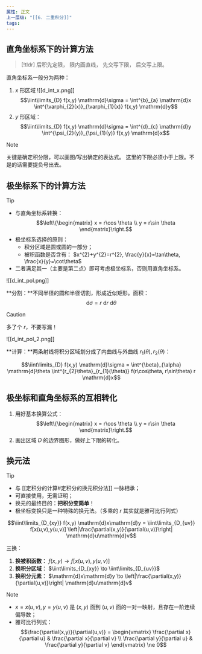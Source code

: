 ```yaml
---
属性: 正文
上一层级: "[[6. 二重积分]]"
tags:
---
```


## 直角坐标系下的计算方法

> [!tldr] 
> 后积先定限，
> 限内画直线，
> 先交写下限，
> 后交写上限。

直角坐标系一般分为两种：
1. $x$ 形区域 ![[d_int_x.png]] $$\iint\limits_{D} f(x,y) \mathrm{d}\sigma = \int^{b}_{a} \mathrm{d}x \int^{\varphi_{2}(x)}_{\varphi_{1}(x)} f(x,y) \mathrm{d}y$$
3. $y$ 形区域： $$\iint\limits_{D} f(x,y) \mathrm{d}\sigma = \int^{d}_{c} \mathrm{d}y \int^{\psi_{2}(y)}_{\psi_{1}(y)} f(x,y) \mathrm{d}x$$

> [!note] 
> 关键是确定积分限，可以画图/写出确定的表达式。
> 这里的下限必须小于上限。不是的话需要提负号出去。

## 极坐标系下的计算方法

> [!tip] 
> - 与直角坐标系转换：$$\left\{\begin{matrix} x = r\cos \theta \\ y = r\sin \theta \end{matrix}\right.$$
> - 极坐标系选择的原则：
> 	- 积分区域是圆或圆的一部分；
> 	- 被积函数是否含有： $x^{2}+y^{2}=r^{2}, \frac{y}{x}=\tan\theta, \frac{x}{y}=\cot\theta$
> - 二者满足其一（主要是第二点）即可考虑极坐标系，否则用直角坐标系。

![[d_int_pol.png]]

**分割：**不同半径的圆和半径切割，形成近似矩形。面积： $$\mathrm{d}\sigma = r ~\mathrm{d}r~\mathrm{d}\theta$$

> [!caution] 
> 多了个 $r$，不要写漏！

![[d_int_pol_2.png]]

**计算：**两条射线将积分区域划分成了内曲线与外曲线 $r_{1}(\theta), r_{2}(\theta)$：

$$\iint\limits_{D} f(x,y) \mathrm{d}\sigma = \int^{\beta}_{\alpha} \mathrm{d}\theta \int^{r_{2}\theta}_{r_{1}(\theta)} f(r\cos\theta, r\sin\theta) r \mathrm{d}x$$

## 极坐标和直角坐标系的互相转化

1. 用好基本换算公式： $$\left\{\begin{matrix} x = r\cos \theta \\ y = r\sin \theta \end{matrix}\right.$$
2. 画出区域 $D$ 的边界图形，做好上下限的转化。

## 换元法

> [!tip] 
> - 与 [[定积分的计算#定积分的换元积分法]] 一脉相承；
> - 可直接使用，无需证明；
> - 换元的最终目的：**把积分变简单**！
> - 极坐标变换只是一种特殊的换元法。（多乘的 $r$ 其实就是雅可比行列式）

$$\iint\limits_{D_{xy}} f(x,y) \mathrm{d}x\mathrm{d}y = \iint\limits_{D_{uv}} f[x(u,v),y(u,v)] \left|\frac{\partial(x,y)}{\partial(u,v)}\right| \mathrm{d}u\mathrm{d}v$$

三换：
1. **换被积函数**： $f(x,y) \to f[x(u,v), y(u,v)]$
2. **换积分区域**： $\iint\limits_{D_{xy}} \to \iint\limits_{D_{uv}}$
3. **换积分元素**： $\mathrm{d}x\mathrm{d}y \to \left|\frac{\partial(x,y)}{\partial(u,v)}\right| \mathrm{d}u\mathrm{d}v$

> [!note] 
> - $x=x(u,v), y=y(u,v)$ 是 $(x,y)$ 面到 $(u,v)$ 面的一对一映射，且存在一阶连续偏导数；
> - 雅可比行列式：$$\frac{\partial(x,y)}{\partial(u,v)} = \begin{vmatrix} \frac{\partial x}{\partial u} & \frac{\partial x}{\partial v} \\ \frac{\partial y}{\partial u} & \frac{\partial y}{\partial v} \end{vmatrix} \ne 0$$